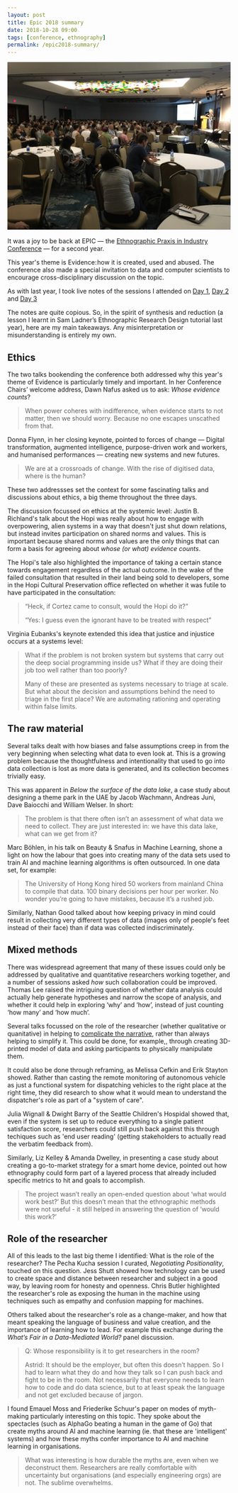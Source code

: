 ```yaml
---
layout: post
title: Epic 2018 summary
date: 2018-10-28 09:00
tags: [conference, ethnography]
permalink: /epic2018-summary/
---
```


![](/images/epic2018/epicsummary.jpg)

It was a joy to be back at EPIC &mdash; the [Ethnographic Praxis in Industry Conference](https://2018.epicpeople.org) &mdash; for a second year.

This year's theme is Evidence: how it is created, used and abused. The conference also made a special invitation to data and computer scientists to encourage cross-disciplinary discussion on the topic.

As with last year, I took live notes of the sessions I attended on [Day 1](/epic2018-day-one/), [Day 2](/epic2018-day-two/) and [Day 3](/epic2018-day-three/)

The notes are quite copious. So, in the spirit of synthesis and reduction (a lesson I learnt in Sam Ladner’s Ethnographic Research Design tutorial last year), here are my main takeaways. Any misinterpretation or misunderstanding is entirely my own.

## Ethics

The two talks bookending the conference both addressed why this year's theme of Evidence is particularly timely and important. In her Conference Chairs’ welcome address, Dawn Nafus asked us to ask: _Whose evidence counts_? 

>When power coheres with indifference, when evidence starts to not matter, then we should worry. Because no one escapes unscathed from that.

Donna Flynn, in her closing keynote, pointed to forces of change &mdash; Digital transformation, augmented intelligence, purpose-driven work and workers, and humanised performances &mdash; creating new systems and new futures.

> We are at a crossroads of change. With the rise of digitised data, where is the human?

These two addressses set the context for some fascinating talks and discussions about ethics, a big theme throughout the three days.

The discussion focussed on ethics at the systemic level: Justin B. Richland's talk about the Hopi was really about how to engage with overpowering, alien systems in a way that doesn't just shut down relations, but instead invites participation on shared norms and values. This is important because shared norms and values are the only things that can form a basis for agreeing about _whose (or what) evidence counts_. 

The Hopi's tale also highlighted the importance of taking a certain stance towards engagement regardless of the actual outcome. In the wake of the failed consultation that resulted in their land being sold to developers, some in the Hopi Cultural Preservation office reflected on whether it was futile to have participated in the consultation:

> “Heck, if Cortez came to consult, would the Hopi do it?”
> 
> “Yes: I guess even the ignorant have to be treated with respect”

Virginia Eubanks's keynote extended this idea that justice and injustice occurs at a systems level:

> What if the problem is not broken system but systems that carry out the deep social programming inside us? What if they are doing their job too well rather than too poorly?
> 
> Many of these are presented as systems necessary to triage at scale. But what about the decision and assumptions behind the need to triage in the first place? We are automating rationing and operating within false limits. 

## The raw material

Several talks dealt with how biases and false assumptions creep in from the very beginning when selecting what data to even look at. This is a growing problem because the thoughtfulness and intentionality that used to go into data collection is lost as more data is generated, and its collection becomes trivially easy.

This was apparent in _Below the surface of the data lake_, a case study about designing a theme park in the UAE by Jacob Wachmann, Andreas Juni, Dave Baiocchi and William Welser. In short:

> The problem is that there often isn’t an assessment of what data we need to collect. They are just interested in: we have this data lake, what can we get from it?

Marc Böhlen, in his talk on Beauty & Snafus in Machine Learning, shone a light on how the labour that goes into creating many of the data sets used to train AI and machine learning algorithms is often outsourced. In one data set, for example:

> The University of Hong Kong hired 50 workers from mainland China to compile that data. 100 binary decisions per hour per worker. No wonder you’re going to have mistakes, because it’s a rushed job.

Similarly, Nathan Good talked about how keeping privacy in mind could result in collecting very different types of data (images only of people's feet instead of their face) than if data was collected indiscriminately.

## Mixed methods

There was widespread agreement that many of these issues could only be addressed by qualitative and quantitative researchers working together, and a number of sessions asked _how_ such collaboration could be improved. Thomas Lee raised the intriguing question of whether data analysis could actually help generate hypotheses and narrow the scope of analysis, and whether it could help in exploring ‘why’ and ‘how’, instead of just counting ‘how many’ and ‘how much’.

Several talks focussed on the role of the researcher (whether qualitative or quanitative) in helping to [complicate the narrative](https://thewholestory.solutionsjournalism.org/complicating-the-narratives-b91ea06ddf63), rather than always helping to simplify it. This could be done, for example,, through creating 3D-printed model of data and asking participants to physically manipulate them.

It could also be done through reframing, as Melissa Cefkin and Erik Stayton showed. Rather than casting the remote monitoring of autonomous vehicle as just a functional system for dispatching vehicles to the right place at the right time, they did research to show what it would mean to understand the dispatcher's role as part of a "system of care".

Julia Wignall & Dwight Barry of the Seattle Children's Hospidal showed that, even if the system is set up to reduce everything to a single patient satisfaction score, researchers could still push back against this through techiques such as 'end user reading' (getting stakeholders to actually read the verbatim feedback from). 

Similarly, Liz Kelley & Amanda Dwelley, in presenting a case study about creating a go-to-market strategy for a smart home device, pointed out how ethnography could form part of a layered process that already included specific metrics to hit and goals to accomplish.

> The project wasn’t really an open-ended question about ‘what would work best?’ But this doesn’t mean that the ethnographic methods were not useful - it still helped in answering the question of ‘would this work?’   

## Role of the researcher

All of this leads to the last big theme I identified: What is the role of the researcher? The Pecha Kucha session I curated, _Negotiating Positionality_, touched on this question. Jess Shutt showed how technology can be used to create space and distance between researcher and subject in a good way, by leaving room for honesty and openness. Chris Butler highlighted the researcher's role as exposing the human in the machine using techniques such as empathy and confusion mapping for machines.

Others talked about the researcher's role as a change-maker, and how that meant speaking the language of business and value creation, and the importance of learning how to lead. For example this exchange during the _What’s Fair in a Data-Mediated World?_ panel discussion.

> Q: Whose responsibility is it to get researchers in the room?
>
> Astrid: It should be the employer, but often this doesn’t happen. So I had to learn what they do and how they talk so I can push back and fight to be in the room. Not necessarily that everyone needs to learn how to code and do data science, but to at least speak the language and not get excluded because of jargon.

I found Emauel Moss and Friederike Schuur's paper on modes of myth-making particularly interesting on this topic. They spoke about the spectacles (such as AlphaGo beating a human in the game of Go) that create myths around AI and machine learning (ie. that these are 'intelligent' systems) and how these myths confer importance to AI and machine learning in organisations.

> What was interesting is how durable the myths are, even when we deconstruct them. Researchers are really comfortable with uncertainty but organisations (and especially engineering orgs) are not. The sublime overwhelms. 



